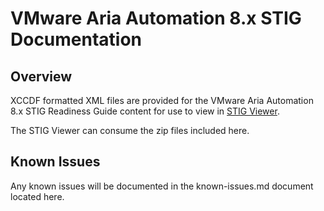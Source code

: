 # VMware Aria Automation 8.x STIG Documentation

## Overview
XCCDF formatted XML files are provided for the VMware Aria Automation 8.x STIG Readiness Guide content for use to view in [STIG Viewer](https://public.cyber.mil/stigs/stig-viewing-tools/).  

The STIG Viewer can consume the zip files included here.

## Known Issues
Any known issues will be documented in the known-issues.md document located here.  
